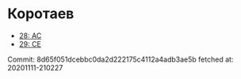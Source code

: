 # Коротаев
- [28: AC](28.md)
- [29: CE](29.md)

Commit: 8d65f051dcebbc0da2d222175c4112a4adb3ae5b
 fetched at: 20201111-210227
